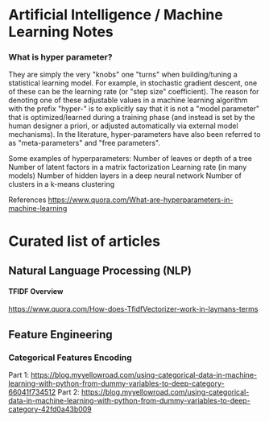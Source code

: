 # Artificial Intelligence / Machine Learning Notes

### What is hyper parameter?
They are simply the very "knobs" one "turns" when building/tuning a statistical learning model.  For example, in stochastic gradient descent, one of these can be the learning rate (or "step size" coefficient).  The reason for denoting one of these adjustable values in a machine learning algorithm with the prefix "hyper-" is to explicitly say that it is not a "model parameter" that is optimized/learned during a training phase (and instead is set by the human designer a priori, or adjusted automatically via external model mechanisms).  In the literature, hyper-parameters have also been referred to as "meta-parameters" and "free parameters".

Some examples of hyperparameters:
Number of leaves or depth of a tree
Number of latent factors in a matrix factorization
Learning rate (in many models)
Number of hidden layers in a deep neural network
Number of clusters in a k-means clustering

References
https://www.quora.com/What-are-hyperparameters-in-machine-learning


# Curated list of articles

## Natural Language Processing (NLP)

#### TFIDF Overview

https://www.quora.com/How-does-TfidfVectorizer-work-in-laymans-terms

## Feature Engineering

### Categorical Features Encoding

Part 1: https://blog.myyellowroad.com/using-categorical-data-in-machine-learning-with-python-from-dummy-variables-to-deep-category-66041f734512
Part 2: https://blog.myyellowroad.com/using-categorical-data-in-machine-learning-with-python-from-dummy-variables-to-deep-category-42fd0a43b009


